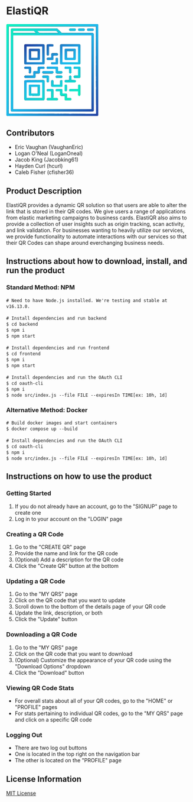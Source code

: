 # ElastiQR

[<img src="./frontend/public/../src/images/qr_logo.png" width="250"/>](./frontend/public/../src/images/qr_logo.png.png)
## Contributors
- Eric Vaughan (VaughanEric)
- Logan O'Neal (LoganOneal)
- Jacob King (Jacobking61)
- Hayden Curl (hcurl)
- Caleb Fisher (cfisher36)

## Product Description

ElastiQR provides a dynamic QR solution so that users are able to alter the link that is stored in their QR codes. We give users a range of applications from elastic marketing campaigns to business cards. ElastiQR also aims to provide a collection of user insights such as origin tracking, scan activity, and link validation. For businesses wanting to heavily utilize our services, we provide functionality to automate interactions with our services so that their QR Codes can shape around everchanging business needs.

## Instructions about how to download, install, and run the product

### Standard Method: NPM

```shell
# Need to have Node.js installed. We're testing and stable at v16.13.0.

# Install dependencies and run backend
$ cd backend
$ npm i
$ npm start

# Install dependencies and run frontend
$ cd frontend
$ npm i
$ npm start

# Install dependencies and run the OAuth CLI
$ cd oauth-cli
$ npm i
$ node src/index.js --file FILE --expiresIn TIME[ex: 10h, 1d]
```

### Alternative Method: Docker

```shell
# Build docker images and start containers
$ docker compose up --build

# Install dependencies and run the OAuth CLI
$ cd oauth-cli
$ npm i
$ node src/index.js --file FILE --expiresIn TIME[ex: 10h, 1d]
```

## Instructions on how to use the product

### Getting Started

1. If you do not already have an account, go to the "SIGNUP" page to create one
2. Log in to your account on the "LOGIN" page

### Creating a QR Code

1. Go to the "CREATE QR" page
2. Provide the name and link for the QR code
3. (Optional) Add a description for the QR code
4. Click the "Create QR" button at the bottom

### Updating a QR Code

1. Go to the "MY QRS" page
2. Click on the QR code that you want to update
3. Scroll down to the bottom of the details page of your QR code
4. Update the link, description, or both
5. Click the "Update" button

### Downloading a QR Code

1. Go to the "MY QRS" page
2. Click on the QR code that you want to download
3. (Optional) Customize the appearance of your QR code using the "Download Options" dropdown
4. Click the "Download" button

### Viewing QR Code Stats

- For overall stats about all of your QR codes, go to the "HOME" or "PROFILE" pages
- For stats pertaining to individual QR codes, go to the "MY QRS" page and click on a specific QR code

### Logging Out

- There are two log out buttons
- One is located in the top right on the navigation bar
- The other is located on the "PROFILE" page

## License Information

[MIT License](https://github.com/ElastiQR/ElastiQR/blob/main/LICENSE.txt)
